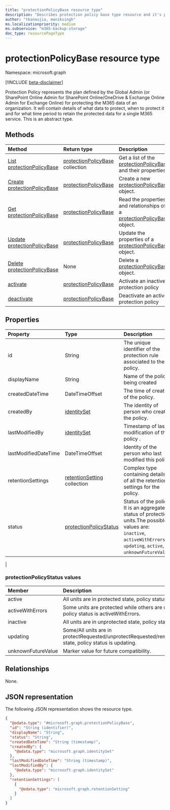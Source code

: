 ```yaml
---
title: "protectionPolicyBase resource type"
description: "Describes protection policy base type resource and it's properties"
author: "tkanaujia, maniksingh"
ms.localizationpriority: medium
ms.subservice: "m365-backup-storage"
doc_type: resourcePageType
---
```


# protectionPolicyBase resource type

Namespace: microsoft.graph

[!INCLUDE [beta-disclaimer](../../includes/beta-disclaimer.md)]

Protection Policy represents the plan defined by the Global Admin (or SharePoint Online Admin for SharePoint Online/OneDrive & Exchange Online Admin for Exchange Online) for protecting the M365 data of an organization. It will contain details of what data to protect, when to protect it and for what time period to retain the protected data for a single M365 service.
This is an abstract type.


## Methods
|Method|Return type|Description|
|:---|:---|:---|
|[List protectionPolicyBase](../api/backuprestoreroot-list-protectionpolicies.md)|[protectionPolicyBase](../resources/protectionpolicybase.md) collection|Get a list of the [protectionPolicyBase](../resources/protectionpolicybase.md) and their properties.|
|[Create protectionPolicyBase](../api/backuprestoreroot-post-protectionpolicies.md)|[protectionPolicyBase](../resources/protectionpolicybase.md)|Create a new [protectionPolicyBase](../resources/protectionpolicybase.md) object.|
|[Get protectionPolicyBase](../api/protectionpolicybase-get.md)|[protectionPolicyBase](../resources/protectionpolicybase.md)|Read the properties and relationships of a [protectionPolicyBase](../resources/protectionpolicybase.md) object.|
|[Update protectionPolicyBase](../api/protectionpolicybase-update.md)|[protectionPolicyBase](../resources/protectionpolicybase.md)|Update the properties of a [protectionPolicyBase](../resources/protectionpolicybase.md) object.|
|[Delete protectionPolicyBase](../api/backuprestoreroot-delete-protectionpolicies.md)|None|Delete a [protectionPolicyBase](../resources/protectionpolicybase.md) object.|
|[activate](../api/protectionpolicybase-activate.md)|[protectionPolicyBase](../resources/protectionpolicybase.md)|Activate an inactive protection policy|
|[deactivate](../api/protectionpolicybase-deactivate.md)|[protectionPolicyBase](../resources/protectionpolicybase.md)|	Deactivate an active protection policy|

## Properties
|Property|Type|Description|
|:---|:---|:---|
|id|String|The unique identifier of the protection rule associated to the policy.|
|displayName|String|Name of the policy being created|
|createdDateTime|DateTimeOffset|The time of creation of the policy.|
|createdBy|[identitySet](../resources/identityset.md)|The identity of person who created the policy.|
|lastModifiedBy|[identitySet](../resources/identityset.md)|Timestamp of last modification of this policy .|
|lastModifiedDateTime|DateTimeOffset|Identity of the person who last modified this policy.|
|retentionSettings|[retentionSetting](../resources/retentionsetting.md) collection|Complex type containing details of all the retention settings for the policy.|
|status|[protectionPolicyStatus](../resources/protectionpolicybase.md#protectionpolicystatus-values)|Status of the policy. It is an aggregated status of protection units.The possible values are: `inactive`, `activeWithErrors`, `updating`, `active`, `unknownFutureValue`.|
|

### protectionPolicyStatus values
|Member | Description |
|:------|:------------|
|active | All units are in protected state, policy status is active.|
|activeWithErrors | Some units are protected while others are unprotected, policy status is activeWithErrors.|
|inactive | All units are in unprotected state, policy status is inactive.|
|updating | Some/All units are in protectRequested/unprotectRequested/removeRequested state, policy status is updating.|
|unknownFutureValue | Marker value for future compatibility.|

## Relationships
None.

## JSON representation
The following JSON representation shows the resource type.
<!-- {
  "blockType": "resource",
  "keyProperty": "id",
  "@odata.type": "microsoft.graph.protectionPolicyBase",
  "baseType": "microsoft.graph.entity",
  "openType": false
}
-->
``` json
{
  "@odata.type": "#microsoft.graph.protectionPolicyBase",
  "id": "String (identifier)",
  "displayName": "String",
  "status": "String",
  "createdDateTime": "String (timestamp)",
  "createdBy": {
    "@odata.type": "microsoft.graph.identitySet"
  },
  "lastModifiedDateTime": "String (timestamp)",
  "lastModifiedBy": {
    "@odata.type": "microsoft.graph.identitySet"
  },
  "retentionSettings": [
    {
      "@odata.type": "microsoft.graph.retentionSetting"
    }
  ]
}
```

